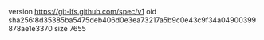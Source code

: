 version https://git-lfs.github.com/spec/v1
oid sha256:8d35385ba5475deb406d0e3ea73217a5b9c0e43c9f34a04900399878ae1e3370
size 7655
